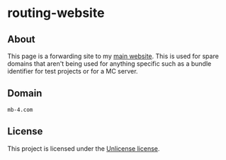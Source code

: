 # routing-website

## About 
This page is a forwarding site to my [main website](https://murrayb.com/). This is used for spare domains that aren't being used for anything specific such as a bundle identifier for test projects or for a MC server.

## Domain 
    mb-4.com

## License
This project is licensed under the [Unlicense license](/LICENSE/).


